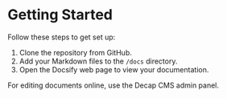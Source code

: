 # Getting Started

Follow these steps to get set up:

1. Clone the repository from GitHub.
2. Add your Markdown files to the `/docs` directory.
3. Open the Docsify web page to view your documentation.

For editing documents online, use the Decap CMS admin panel.
